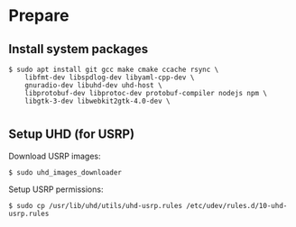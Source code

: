 # Prepare

## Install system packages

```shell-session
$ sudo apt install git gcc make cmake ccache rsync \
    libfmt-dev libspdlog-dev libyaml-cpp-dev \
    gnuradio-dev libuhd-dev uhd-host \
    libprotobuf-dev libprotoc-dev protobuf-compiler nodejs npm \
    libgtk-3-dev libwebkit2gtk-4.0-dev \
```

<!-- slide:break -->

# 

## Setup UHD (for USRP)

Download USRP images:
```shell-session
$ sudo uhd_images_downloader
```

Setup USRP permissions:
```shell-session
$ sudo cp /usr/lib/uhd/utils/uhd-usrp.rules /etc/udev/rules.d/10-uhd-usrp.rules
```